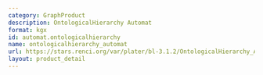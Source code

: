 ```yaml
---
category: GraphProduct
description: OntologicalHierarchy Automat
format: kgx
id: automat.ontologicalhierarchy
name: ontologicalhierarchy_automat
url: https://stars.renci.org/var/plater/bl-3.1.2/OntologicalHierarchy_Automat/latest/kgx_files
layout: product_detail
---
```

